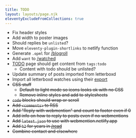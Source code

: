 ```yaml
---
title: TODO
layout: layouts/page.njk
eleventyExcludeFromCollections: true
---
```


- Fix header styles
- Add width to poster images
- Should replies be `unlisted`?
- Move `eleventy-plugin-shortlinks` to netlify function
- Generate `.opml` for [/blogroll](/blogroll)
- Add `want` to [/watched](/watched)
- [TODO](/todo) page should get content from `tags:todo`
  - Content with todo should be unlisted?
- Update summary of posts imported from letterboxd
- Import all letterboxd watches using their [export](https://letterboxd.com/user/exportdata)
- ~~CSS stuff~~
  - ~~Default to light mode so icons looks ok with no CSS~~
  - ~~Remove inline styles and add to stylesheets~~
- ~~`code` blocks should wrap or scroll~~
- ~~Add `<comments>` to RSS~~
- ~~Add "Reply with webmention" and count to footer even if 0~~
- ~~Add info on how to reply to posts even if no webmentions~~
- ~~Add `latest.json` to use with webmention.netlify.app~~
- ~~Add `h2` for years in [/read](/read)~~
- ~~Combine contact and elsewhere~~


